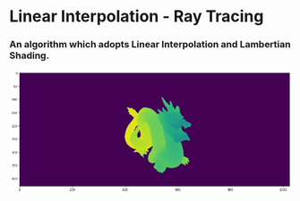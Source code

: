 
# **Linear Interpolation - Ray Tracing**
### An algorithm which adopts Linear Interpolation and Lambertian Shading.
<p align="center">
  <img src="https://github.com/sourestdeeds/dataSciencePortfolio/blob/main/dataScienceAlgorithms/Linear%20Interpolation%20-%20Raytracing/ray.png">
</p>
